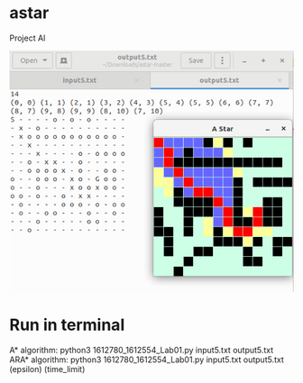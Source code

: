 # astar
Project AI

![alt text](https://github.com/tuandoan998/astar/blob/master/Screenshot%20from%202019-06-18%2018-25-00.png)

# Run in terminal
A* algorithm:  python3 1612780_1612554_Lab01.py input5.txt output5.txt <br/>
ARA* algorithm:  python3 1612780_1612554_Lab01.py input5.txt output5.txt (epsilon) (time_limit)
